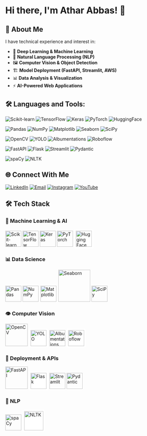# Hi there, I'm Athar Abbas! 👋

## 🚀 About Me
I have technical experience and interest in:
- 🧠 **Deep Learning & Machine Learning**
- 🤖 **Natural Language Processing (NLP)**
- 🖼️ **Computer Vision & Object Detection**
- 🏗️ **Model Deployment (FastAPI, Streamlit, AWS)**
- 📊 **Data Analysis & Visualization**
- ⚡ **AI-Powered Web Applications**

## 🛠️ Languages and Tools:


![Scikit-learn](https://img.shields.io/badge/ScikitLearn-F7931E?style=for-the-badge&logo=scikit-learn&logoColor=white)
![TensorFlow](https://img.shields.io/badge/TensorFlow-FF6F00?style=for-the-badge&logo=tensorflow&logoColor=white)
![Keras](https://img.shields.io/badge/Keras-D00000?style=for-the-badge&logo=keras&logoColor=white)
![PyTorch](https://img.shields.io/badge/PyTorch-EE4C2C?style=for-the-badge&logo=pytorch&logoColor=white)
![HuggingFace](https://img.shields.io/badge/HuggingFace-FFD21E?style=for-the-badge&logo=huggingface&logoColor=black)


![Pandas](https://img.shields.io/badge/Pandas-2C2D72?style=for-the-badge&logo=pandas&logoColor=white)
![NumPy](https://img.shields.io/badge/NumPy-013243?style=for-the-badge&logo=numpy&logoColor=white)
![Matplotlib](https://img.shields.io/badge/Matplotlib-%23ffffff.svg?style=for-the-badge&logo=Matplotlib&logoColor=black)
![Seaborn](https://img.shields.io/badge/Seaborn-0C55A5?style=for-the-badge&logo=seaborn&logoColor=white)
![SciPy](https://img.shields.io/badge/SciPy-8CAAE6?style=for-the-badge&logo=scipy&logoColor=white)


![OpenCV](https://img.shields.io/badge/OpenCV-5C3EE8?style=for-the-badge&logo=opencv&logoColor=white)
![YOLO](https://img.shields.io/badge/YOLO-00FFFF?style=for-the-badge&logo=yolo&logoColor=black)
![Albumentations](https://img.shields.io/badge/Albumentations-00C4CC?style=for-the-badge&logo=albumentations&logoColor=white)
![Roboflow](https://img.shields.io/badge/Roboflow-FF4C4C?style=for-the-badge&logo=roboflow&logoColor=white)


![FastAPI](https://img.shields.io/badge/FastAPI-005571?style=for-the-badge&logo=fastapi)
![Flask](https://img.shields.io/badge/Flask-000000?style=for-the-badge&logo=flask&logoColor=white)
![Streamlit](https://img.shields.io/badge/Streamlit-FF4B4B?style=for-the-badge&logo=streamlit&logoColor=white)
![Pydantic](https://img.shields.io/badge/Pydantic-9209FF?style=for-the-badge&logo=pydantic&logoColor=white)


![spaCy](https://img.shields.io/badge/spaCy-09A3D5?style=for-the-badge&logo=spacy&logoColor=white)
![NLTK](https://img.shields.io/badge/NLTK-000080?style=for-the-badge&logo=nltk&logoColor=white)

## 🌐 Connect With Me

[![LinkedIn](https://img.shields.io/badge/LinkedIn-0A66C2?style=for-the-badge&logo=linkedin)](https://www.linkedin.com/in/atharabbas-993-linkden)
[![Email](https://img.shields.io/badge/Email-D14836?style=for-the-badge&logo=gmail&logoColor=white)](mailto:atharabbas993@gmail.com)
[![Instagram](https://img.shields.io/badge/Instagram-E4405F?style=for-the-badge&logo=instagram&logoColor=white)]([https://www.instagram.com/your_username](https://www.instagram.com/athar_abbas993?igsh=MXJsb3p1enU5MGlqcA%3D%3D&utm_source=qr))
[![YouTube](https://img.shields.io/badge/YouTube-FF0000?style=for-the-badge&logo=youtube&logoColor=white)](https://www.youtube.com/@atharabbas993-s4x)


## 🛠️ Tech Stack

### 🤖 Machine Learning & AI
<p align="left">
  <img src="https://upload.wikimedia.org/wikipedia/commons/0/05/Scikit_learn_logo_small.svg" width="50" title="Scikit-learn" alt="Scikit-learn">
  <img src="https://upload.wikimedia.org/wikipedia/commons/2/2d/Tensorflow_logo.svg" width="50" title="TensorFlow" alt="TensorFlow">
  <img src="https://upload.wikimedia.org/wikipedia/commons/a/ae/Keras_logo.svg" width="50" title="Keras" alt="Keras">
  <img src="https://upload.wikimedia.org/wikipedia/commons/9/96/Pytorch_logo.svg" width="50" title="PyTorch" alt="PyTorch">
  <img src="https://huggingface.co/front/assets/huggingface_logo.svg" width="50" title="Hugging Face" alt="Hugging Face" style="background:white;padding:5px">
</p>

### 📊 Data Science
<p align="left">
  <img src="https://upload.wikimedia.org/wikipedia/commons/2/22/Pandas_mark.svg" width="50" title="Pandas" alt="Pandas">
  <img src="https://upload.wikimedia.org/wikipedia/commons/3/31/NumPy_logo_2020.svg" width="50" title="NumPy" alt="NumPy">
  <img src="https://upload.wikimedia.org/wikipedia/commons/8/84/Matplotlib_icon.svg" width="50" title="Matplotlib" alt="Matplotlib" style="background:white;padding:2px">
  <img src="https://seaborn.pydata.org/_static/logo-wide-lightbg.svg" width="100" title="Seaborn" alt="Seaborn">
  <img src="https://upload.wikimedia.org/wikipedia/commons/b/b2/SCIPY_2.svg" width="50" title="SciPy" alt="SciPy">
</p>

### 👁️ Computer Vision
<p align="left">
  <img src="https://upload.wikimedia.org/wikipedia/commons/3/32/OpenCV_Logo_with_text_svg_version.svg" width="70" title="OpenCV" alt="OpenCV">
  <img src="https://www.ultralytics.com/images/yolo-logo.png" width="50" title="YOLO" alt="YOLO" style="background:white;padding:5px;border-radius:5px">
  <img src="https://albumentations.ai/images/albumentations_logo.svg" width="50" title="Albumentations" alt="Albumentations">
  <img src="https://roboflow.com/images/roboflow-app-icon.png" width="50" title="Roboflow" alt="Roboflow" style="background:white;padding:5px;border-radius:5px">
</p>

### 🚀 Deployment & APIs
<p align="left">
  <img src="https://fastapi.tiangolo.com/img/logo-margin/logo-teal.png" width="70" title="FastAPI" alt="FastAPI">
  <img src="https://upload.wikimedia.org/wikipedia/commons/3/3c/Flask_logo.svg" width="50" title="Flask" alt="Flask" style="background:white;padding:5px">
  <img src="https://streamlit.io/images/brand/streamlit-mark-color.svg" width="50" title="Streamlit" alt="Streamlit">
  <img src="https://pydantic.dev/img/logo.svg" width="50" title="Pydantic" alt="Pydantic">
</p>

### 📝 NLP
<p align="left">
  <img src="https://upload.wikimedia.org/wikipedia/commons/8/88/SpaCy_logo.svg" width="50" title="spaCy" alt="spaCy">
  <img src="https://upload.wikimedia.org/wikipedia/commons/d/d3/NLTK_Logo.jpg" width="60" title="NLTK" alt="NLTK" style="background:white;padding:5px;border-radius:5px">
</p>
